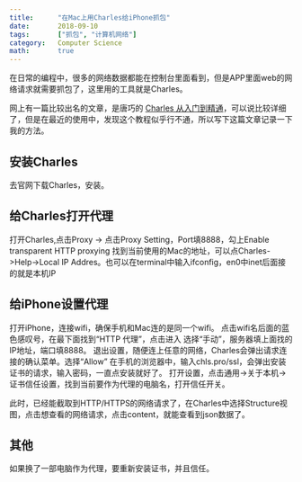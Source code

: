 ```yaml
---
title:      "在Mac上用Charles给iPhone抓包"
date:       2018-09-10
tags:       ["抓包", "计算机网络"]
category:   Computer Science
math:       true
---
```


在日常的编程中，很多的网络数据都能在控制台里面看到，但是APP里面web的网络请求就需要抓包了，这里用的工具就是Charles。

网上有一篇比较出名的文章，是唐巧的 [Charles 从入门到精通](https://blog.devtang.com/2015/11/13/charles-introduction/)，可以说比较详细了，但是在最近的使用中，发现这个教程似乎行不通，所以写下这篇文章记录一下我的方法。

## 安装Charles

去官网下载Charles，安装。

## 给Charles打开代理

打开Charles,点击Proxy -> 点击Proxy Setting，Port填8888，勾上Enable transparent HTTP proxying
找到当前使用的Mac的地址，可以点Charles->Help->Local IP Addres。也可以在terminal中输入ifconfig，en0中inet后面接的就是本机IP

## 给iPhone设置代理

打开iPhone，连接wifi，确保手机和Mac连的是同一个wifi。
点击wifi名后面的蓝色感叹号，在最下面找到“HTTP 代理”，点击进入
选择“手动”，服务器填上面找的IP地址，端口填8888。
退出设置，随便连上任意的网络，Charles会弹出请求连接的确认菜单。选择“Allow”
在手机的浏览器中，输入chls.pro/ssl，会弹出安装证书的请求，输入密码，一直点安装就好了。
打开设置，点击通用->关于本机->证书信任设置，找到当前要作为代理的电脑名，打开信任开关。

此时，已经能截取到HTTP/HTTPS的网络请求了，在Charles中选择Structure视图，点击想查看的网络请求，点击content，就能查看到json数据了。

## 其他

如果换了一部电脑作为代理，要重新安装证书，并且信任。